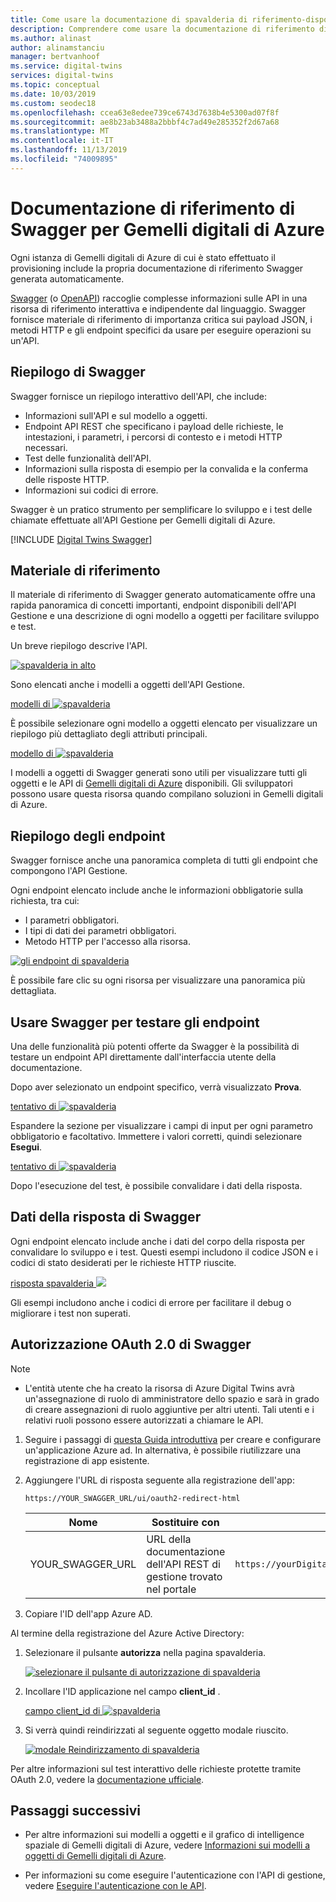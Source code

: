 ```yaml
---
title: Come usare la documentazione di spavalderia di riferimento-dispositivi gemelli digitali di Azure | Microsoft Docs
description: Comprendere come usare la documentazione di riferimento di Swagger per Gemelli digitali di Azure.
ms.author: alinast
author: alinamstanciu
manager: bertvanhoof
ms.service: digital-twins
services: digital-twins
ms.topic: conceptual
ms.date: 10/03/2019
ms.custom: seodec18
ms.openlocfilehash: ccea63e8edee739ce6743d7638b4e5300ad07f8f
ms.sourcegitcommit: ae8b23ab3488a2bbbf4c7ad49e285352f2d67a68
ms.translationtype: MT
ms.contentlocale: it-IT
ms.lasthandoff: 11/13/2019
ms.locfileid: "74009895"
---
```

# <a name="azure-digital-twins-swagger-reference-documentation"></a>Documentazione di riferimento di Swagger per Gemelli digitali di Azure

Ogni istanza di Gemelli digitali di Azure di cui è stato effettuato il provisioning include la propria documentazione di riferimento Swagger generata automaticamente.

[Swagger](https://swagger.io/) (o [OpenAPI](https://www.openapis.org/)) raccoglie complesse informazioni sulle API in una risorsa di riferimento interattiva e indipendente dal linguaggio. Swagger fornisce materiale di riferimento di importanza critica sui payload JSON, i metodi HTTP e gli endpoint specifici da usare per eseguire operazioni su un'API.

## <a name="swagger-summary"></a>Riepilogo di Swagger

Swagger fornisce un riepilogo interattivo dell'API, che include:

* Informazioni sull'API e sul modello a oggetti.
* Endpoint API REST che specificano i payload delle richieste, le intestazioni, i parametri, i percorsi di contesto e i metodi HTTP necessari.
* Test delle funzionalità dell'API.
* Informazioni sulla risposta di esempio per la convalida e la conferma delle risposte HTTP.
* Informazioni sui codici di errore.

Swagger è un pratico strumento per semplificare lo sviluppo e i test delle chiamate effettuate all'API Gestione per Gemelli digitali di Azure.

[!INCLUDE [Digital Twins Swagger](../../includes/digital-twins-swagger.md)]

## <a name="reference-material"></a>Materiale di riferimento

Il materiale di riferimento di Swagger generato automaticamente offre una rapida panoramica di concetti importanti, endpoint disponibili dell'API Gestione e una descrizione di ogni modello a oggetti per facilitare sviluppo e test.

Un breve riepilogo descrive l'API.

[![spavalderia in alto](media/how-to-use-swagger/swagger-management-top-img.png)](media/how-to-use-swagger/swagger-management-top-img.png#lightbox)

Sono elencati anche i modelli a oggetti dell'API Gestione.

[modelli di ![spavalderia](media/how-to-use-swagger/swagger-management-models-img.png)](media/how-to-use-swagger/swagger-management-models-img.png#lightbox)

È possibile selezionare ogni modello a oggetti elencato per visualizzare un riepilogo più dettagliato degli attributi principali.

[modello di ![spavalderia](media/how-to-use-swagger/swagger-management-model-img.png)](media/how-to-use-swagger/swagger-management-model-img.png#lightbox)

I modelli a oggetti di Swagger generati sono utili per visualizzare tutti gli oggetti e le API di [Gemelli digitali di Azure](./concepts-objectmodel-spatialgraph.md) disponibili. Gli sviluppatori possono usare questa risorsa quando compilano soluzioni in Gemelli digitali di Azure.

## <a name="endpoint-summary"></a>Riepilogo degli endpoint

Swagger fornisce anche una panoramica completa di tutti gli endpoint che compongono l'API Gestione.

Ogni endpoint elencato include anche le informazioni obbligatorie sulla richiesta, tra cui:

* I parametri obbligatori.
* I tipi di dati dei parametri obbligatori.
* Metodo HTTP per l'accesso alla risorsa.

[![gli endpoint di spavalderia](media/how-to-use-swagger/swagger-management-endpoints-img.png)](media/how-to-use-swagger/swagger-management-endpoints-img.png#lightbox)

È possibile fare clic su ogni risorsa per visualizzare una panoramica più dettagliata.

## <a name="use-swagger-to-test-endpoints"></a>Usare Swagger per testare gli endpoint

Una delle funzionalità più potenti offerte da Swagger è la possibilità di testare un endpoint API direttamente dall'interfaccia utente della documentazione.

Dopo aver selezionato un endpoint specifico, verrà visualizzato **Prova**.

[tentativo di ![spavalderia](media/how-to-use-swagger/swagger-management-try-img.png)](media/how-to-use-swagger/swagger-management-try-img.png#lightbox)

Espandere la sezione per visualizzare i campi di input per ogni parametro obbligatorio e facoltativo. Immettere i valori corretti, quindi selezionare **Esegui**.

[tentativo di ![spavalderia](media/how-to-use-swagger/swagger-management-tried-img.png)](media/how-to-use-swagger/swagger-management-tried-img.png#lightbox)

Dopo l'esecuzione del test, è possibile convalidare i dati della risposta.

## <a name="swagger-response-data"></a>Dati della risposta di Swagger

Ogni endpoint elencato include anche i dati del corpo della risposta per convalidare lo sviluppo e i test. Questi esempi includono il codice JSON e i codici di stato desiderati per le richieste HTTP riuscite.

[risposta spavalderia ![](media/how-to-use-swagger/swagger-management-response-img.png)](media/how-to-use-swagger/swagger-management-response-img.png#lightbox)

Gli esempi includono anche i codici di errore per facilitare il debug o migliorare i test non superati.

## <a name="swagger-oauth-20-authorization"></a>Autorizzazione OAuth 2.0 di Swagger

> [!NOTE]
> * L'entità utente che ha creato la risorsa di Azure Digital Twins avrà un'assegnazione di ruolo di amministratore dello spazio e sarà in grado di creare assegnazioni di ruolo aggiuntive per altri utenti. Tali utenti e i relativi ruoli possono essere autorizzati a chiamare le API.

1. Seguire i passaggi di [questa Guida introduttiva](https://docs.microsoft.com/azure/active-directory/develop/quickstart-v1-integrate-apps-with-azure-ad) per creare e configurare un'applicazione Azure ad. In alternativa, è possibile riutilizzare una registrazione di app esistente.

1. Aggiungere l'URL di risposta seguente alla registrazione dell'app:

    ```plaintext
    https://YOUR_SWAGGER_URL/ui/oauth2-redirect-html
    ```
    | Nome  | Sostituire con | Esempio |
    |---------|---------|---------|
    | YOUR_SWAGGER_URL | URL della documentazione dell'API REST di gestione trovato nel portale  | `https://yourDigitalTwinsName.yourLocation.azuresmartspaces.net/management/swagger` |

1. Copiare l'ID dell'app Azure AD.

Al termine della registrazione del Azure Active Directory:

1. Selezionare il pulsante **autorizza** nella pagina spavalderia.

    [![selezionare il pulsante di autorizzazione di spavalderia](media/how-to-use-swagger/swagger-select-authorize-btn.png)](media/how-to-use-swagger/swagger-select-authorize-btn.png#lightbox)

1. Incollare l'ID applicazione nel campo **client_id** .

    [campo client_id di ![spavalderia](media/how-to-use-swagger/swagger-auth-form.png)](media/how-to-use-swagger/swagger-auth-form.png#lightbox)

1. Si verrà quindi reindirizzati al seguente oggetto modale riuscito.

    [![modale Reindirizzamento di spavalderia](media/how-to-use-swagger/swagger-auth-redirect-img.png)](media/how-to-use-swagger/swagger-auth-redirect-img.png#lightbox)

Per altre informazioni sul test interattivo delle richieste protette tramite OAuth 2.0, vedere la [documentazione ufficiale](https://swagger.io/docs/specification/authentication/oauth2/).

## <a name="next-steps"></a>Passaggi successivi

- Per altre informazioni sui modelli a oggetti e il grafico di intelligence spaziale di Gemelli digitali di Azure, vedere [Informazioni sui modelli a oggetti di Gemelli digitali di Azure](./concepts-objectmodel-spatialgraph.md).

- Per informazioni su come eseguire l'autenticazione con l'API di gestione, vedere [Eseguire l'autenticazione con le API](./security-authenticating-apis.md).